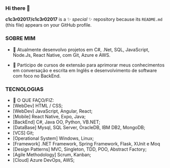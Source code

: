 ### Hi there 👋

**c1c3r02017/c1c3r02017** is a ✨ _special_ ✨ repository because its `README.md` (this file) appears on your GitHub profile.

### SOBRE MIM
- 🔭 Atualmente desenvolvo projetos em C#, .Net, SQL, JavaScript, Node.Js, React Native, com Git, Azure e AWS. 

- 🌱 Participo de cursos de extensão para aprimorar meus conhecimentos em conversação e escrita em Inglês e desenvolvimento de software com foco no BackEnd.

### TECNOLOGIAS
- 👯 O QUE FAÇO/FIZ:
- [WebDev] HTML / CSS;
- [WebDev] JavaScript, Angular, React;
- [Mobile] React Native, Expo, Java;
- [BackEnd] C#, Java OO, Python, VB.NET;
- [DataBase] Mysql, SQL Server, OracleDB, IBM DB2, MongoDB;
- [VCS] Git;
- [Operational System] Windows, Linux;
- [Framework] .NET Framework, Spring Framework, Flask, XUnit e Moq
- [Design Patterns] MVC, Singleton, TDD, POO, Abstract Factory;
- [Agile Methodology] Scrum, Kanban;
- [Cloud] Azure DevOps, AWS;
